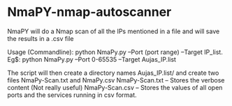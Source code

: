 NmaPY-nmap-autoscanner
======================

NmaPY will do a Nmap scan of all the IPs mentioned in a file and will save the results in a .csv file 


Usage (Commandline):
python NmaPy.py –Port (port range) –Target IP_list.
Eg$: python NmaPy.py –Port 0-65535 –Target Aujas_IP.list

The script will then create a directory names Aujas_IP.list/ and create two files NmaPy-Scan.txt and NmaPy.csv
NmaPy-Scan.txt – Stores the verbose content (Not really useful)
NmaPy-Scan.csv – Stores the values of all open ports and the services running in csv format.

